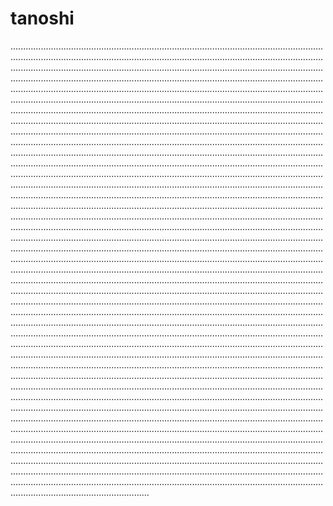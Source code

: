 # tanoshi

...............................................................................................................................................................................................................................................................................................................................................................................................................................................................................................................................................................................................................................................................................................................................................................................................................................................................................................................................................................................................................................................................................................................................................................................................................................................................................................................................................................................................................................................................................................................................................................................................................................................................................................................................................................................................................................................................................................................................................................................................................................................................................................................................................................................................................................................................................................................................................................................................................................................................................................................................................................................................................................................................................................................................................................................................................................................................................................................................................................................................................................................................................................................................................................................................................................................................................................................................................................................................................................................................................................................................................................................................................................................................................................................................................................................................................................................................................................................................................................................................................................................................................................................................................................................................................................................................................................................................................................................................................................................................................................................................................................................................................................................................................................................................................................................................................................................................................................................................................................................................................................................................................................................................................................................................................................................................................................................................................................................................................................................................................